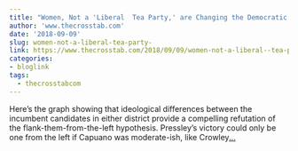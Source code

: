 ```yaml
---
title: "Women, Not a 'Liberal  Tea Party,' are Changing the Democratic Party"
author: 'www.thecrosstab.com'
date: '2018-09-09'
slug: women-not-a-liberal-tea-party-
link: https://www.thecrosstab.com/2018/09/09/women-not-a-liberal--tea-party-are-changing-the-democratic-party/
categories:
- bloglink
tags:
  - thecrosstabcom
---
```


Here’s the graph showing that ideological differences between the incumbent candidates in either district provide a compelling refutation of the flank-them-from-the-left hypothesis. Pressley’s victory could only be one from the left if Capuano was moderate-ish, like Crowley[... <i class="fas fa-external-link-alt"></i>](https://www.thecrosstab.com/2018/09/09/women-not-a-liberal--tea-party-are-changing-the-democratic-party/)

